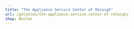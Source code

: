 ```yaml
---
title: "The Appliance Service Center of Raleigh"
url: /goldston/the-appliance-service-center-of-raleigh/
shop: Reifen
---
```

